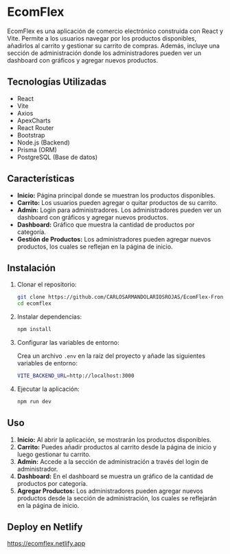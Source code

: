 # EcomFlex

EcomFlex es una aplicación de comercio electrónico construida con React y Vite. Permite a los usuarios navegar por los productos disponibles, añadirlos al carrito y gestionar su carrito de compras. Además, incluye una sección de administración donde los administradores pueden ver un dashboard con gráficos y agregar nuevos productos.

## Tecnologías Utilizadas

- React
- Vite
- Axios
- ApexCharts
- React Router
- Bootstrap
- Node.js (Backend)
- Prisma (ORM)
- PostgreSQL (Base de datos)

## Características

- **Inicio:** Página principal donde se muestran los productos disponibles.
- **Carrito:** Los usuarios pueden agregar o quitar productos de su carrito.
- **Admin:** Login para administradores. Los administradores pueden ver un dashboard con gráficos y agregar nuevos productos.
- **Dashboard:** Gráfico que muestra la cantidad de productos por categoría.
- **Gestión de Productos:** Los administradores pueden agregar nuevos productos, los cuales se reflejan en la página de inicio.

## Instalación

1. Clonar el repositorio:

    ```bash
    git clone https://github.com/CARLOSARMANDOLARIOSROJAS/EcomFlex-Front
    cd ecomflex
    ```

2. Instalar dependencias:

    ```bash
    npm install
    ```

3. Configurar las variables de entorno:

    Crea un archivo `.env` en la raíz del proyecto y añade las siguientes variables de entorno:

    ```bash
    VITE_BACKEND_URL=http://localhost:3000
    ```

4. Ejecutar la aplicación:

    ```bash
    npm run dev
    ```

## Uso

1. **Inicio:** Al abrir la aplicación, se mostrarán los productos disponibles.
2. **Carrito:** Puedes añadir productos al carrito desde la página de inicio y luego gestionar tu carrito.
3. **Admin:** Accede a la sección de administración a través del login de administrador. 
4. **Dashboard:** En el dashboard se muestra un gráfico de la cantidad de productos por categoría.
5. **Agregar Productos:** Los administradores pueden agregar nuevos productos desde la sección de administración, los cuales se reflejarán en la página de inicio.

## Deploy en Netlify

https://ecomflex.netlify.app
